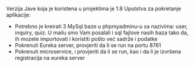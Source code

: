 Verzija Jave koja je koristena u projektima je 1.8
Uputstva za pokretanje aplikacije:
- Potrebno je kreirati 3 MySql baze u phpmyadminu-u sa nazivima: user, inquiry, quiz. U mailu smo Vam posalali i sql fajlove nasih baza tako da, ih mozete importovati i koristiti pošto već sadrže i podatke
- Pokrenuti Eureka server, provjeriti da li se run na portu 8761
- Pokrenuti microservice, i provjeriti da li se run, kao i da li je izvršena registracija na eureka server

